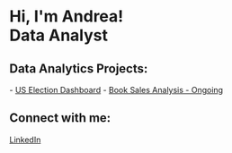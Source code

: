<h1>Hi, I'm Andrea! <br/><a >Data Analyst</a> 
  
<h2> Data Analytics Projects:</h2>
- <a href="https://github.com/andreallinas/USElectionsDashboard">US Election Dashboard</a>
- <a href="https://github.com/andreallinas/USElectionsDashboard">Book Sales Analysis - Ongoing</a>




<h2> Connect with me:</h2>

[LinkedIn](https://www.linkedin.com/in/andreallinas/)

<!--

Here are some ideas to get you started:

- 🔭 I’m currently working on ...
- 🌱 I’m currently learning ...
- 👯 I’m looking to collaborate on ...
- 🤔 I’m looking for help with ...
- 💬 Ask me about ...
- 📫 How to reach me: ...
- 😄 Pronouns: ...
- ⚡ Fun fact: ...
-->
